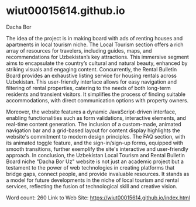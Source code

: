 # wiut00015614.github.io
Dacha Bor

The idea of the project is in making board with ads of renting houses and apartments in local tourism niche. The Local Tourism section offers a rich array of resources for travelers, including guides, maps, and recommendations for Uzbekistan’s key attractions. This immersive segment aims to encapsulate the country’s cultural and natural beauty, enhanced by striking visuals and engaging content. Concurrently, the Rental Bulletin Board provides an exhaustive listing service for housing rentals across Uzbekistan. This user-friendly interface allows for easy navigation and filtering of rental properties, catering to the needs of both long-term residents and transient visitors. It simplifies the process of finding suitable accommodations, with direct communication options with property owners.

Moreover, the website features a dynamic JavaScript-driven interface, enabling functionalities such as form validations, interactive elements, and real-time content generation. The inclusion of a custom-made, animated navigation bar and a grid-based layout for content display highlights the website's commitment to modern design principles. The FAQ section, with its animated toggle feature, and the sign-in/sign-up forms, equipped with smooth transitions, further exemplify the site's interactive and user-friendly approach. In conclusion, the Uzbekistan Local Tourism and Rental Bulletin Board niche "Dacha Bor Uz" website is not just an academic project but a testament to the power of web technologies in creating platforms that bridge gaps, connect people, and provide invaluable resources. It stands as a model for future developments in the niche of local tourism and rental services, reflecting the fusion of technological skill and creative vision.

Word count: 260
Link to Web Site: https://wiut00015614.github.io/index.html
